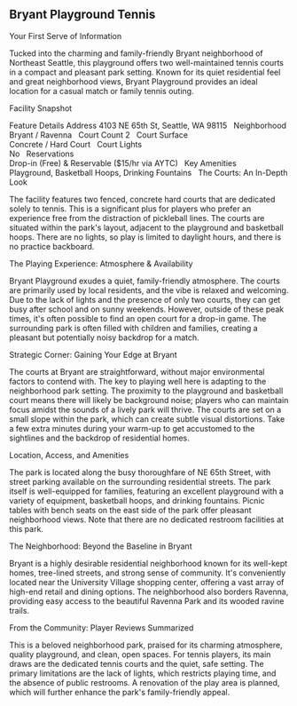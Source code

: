 ## Bryant Playground Tennis

Your First Serve of Information

Tucked into the charming and family-friendly Bryant neighborhood of Northeast Seattle, this playground offers two well-maintained tennis courts in a compact and pleasant park setting. Known for its quiet residential feel and great neighborhood views, Bryant Playground provides an ideal location for a casual match or family tennis outing.   

Facility Snapshot

Feature	Details
Address	
4103 NE 65th St, Seattle, WA 98115    
Neighborhood	
Bryant / Ravenna    
Court Count	
2    
Court Surface	
Concrete / Hard Court    
Court Lights	
No    
Reservations	
Drop-in (Free) & Reservable ($15/hr via AYTC)    
Key Amenities	
Playground, Basketball Hoops, Drinking Fountains    
The Courts: An In-Depth Look

The facility features two fenced, concrete hard courts that are dedicated solely to tennis. This is a significant plus for players who prefer an experience free from the distraction of pickleball lines. The courts are situated within the park's layout, adjacent to the playground and basketball hoops. There are no lights, so play is limited to daylight hours, and there is no practice backboard.   

The Playing Experience: Atmosphere & Availability

Bryant Playground exudes a quiet, family-friendly atmosphere. The courts are primarily used by local residents, and the vibe is relaxed and welcoming. Due to the lack of lights and the presence of only two courts, they can get busy after school and on sunny weekends. However, outside of these peak times, it's often possible to find an open court for a drop-in game. The surrounding park is often filled with children and families, creating a pleasant but potentially noisy backdrop for a match.

Strategic Corner: Gaining Your Edge at Bryant

The courts at Bryant are straightforward, without major environmental factors to contend with. The key to playing well here is adapting to the neighborhood park setting. The proximity to the playground and basketball court means there will likely be background noise; players who can maintain focus amidst the sounds of a lively park will thrive. The courts are set on a small slope within the park, which can create subtle visual distortions. Take a few extra minutes during your warm-up to get accustomed to the sightlines and the backdrop of residential homes.

Location, Access, and Amenities

The park is located along the busy thoroughfare of NE 65th Street, with street parking available on the surrounding residential streets. The park itself is well-equipped for families, featuring an excellent playground with a variety of equipment, basketball hoops, and drinking fountains. Picnic tables with bench seats on the east side of the park offer pleasant neighborhood views. Note that there are no dedicated restroom facilities at this park.   

The Neighborhood: Beyond the Baseline in Bryant

Bryant is a highly desirable residential neighborhood known for its well-kept homes, tree-lined streets, and strong sense of community. It's conveniently located near the University Village shopping center, offering a vast array of high-end retail and dining options. The neighborhood also borders Ravenna, providing easy access to the beautiful Ravenna Park and its wooded ravine trails.   

From the Community: Player Reviews Summarized

This is a beloved neighborhood park, praised for its charming atmosphere, quality playground, and clean, open spaces. For tennis players, its main draws are the dedicated tennis courts and the quiet, safe setting. The primary limitations are the lack of lights, which restricts playing time, and the absence of public restrooms. A renovation of the play area is planned, which will further enhance the park's family-friendly appeal.
